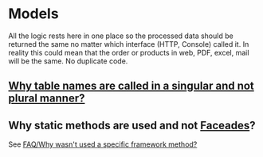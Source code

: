 # Models

All the logic rests here in one place so the processed data should be returned the same no matter which interface (HTTP, Console) called it. In reality this could mean that the order or products in web, PDF, excel, mail will be the same. No duplicate code.

## [Why table names are called in a singular and not plural manner?](https://github.com/janis-rullis/code-ruu/blob/2bce2d63362b010c1a56c7e70b4451e4b3156126/README.md#why-table-names-are-called-in-a-singular-and-not-plural-manner)

## Why static methods are used and not [Faceades](ttps://laravel.com/docs/5.7/facades)?

See [FAQ/Why wasn't used a specific framework method?](https://github.com/janis-rullis/code-ruu/blob/2bce2d63362b010c1a56c7e70b4451e4b3156126/README.md#why-wasnt-used-a-specific-framework-method)
